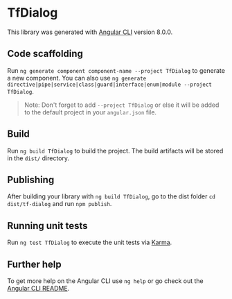 # TfDialog

This library was generated with [Angular CLI](https://github.com/angular/angular-cli) version 8.0.0.

## Code scaffolding

Run `ng generate component component-name --project TfDialog` to generate a new component. You can also use `ng generate directive|pipe|service|class|guard|interface|enum|module --project TfDialog`.
> Note: Don't forget to add `--project TfDialog` or else it will be added to the default project in your `angular.json` file. 

## Build

Run `ng build TfDialog` to build the project. The build artifacts will be stored in the `dist/` directory.

## Publishing

After building your library with `ng build TfDialog`, go to the dist folder `cd dist/tf-dialog` and run `npm publish`.

## Running unit tests

Run `ng test TfDialog` to execute the unit tests via [Karma](https://karma-runner.github.io).

## Further help

To get more help on the Angular CLI use `ng help` or go check out the [Angular CLI README](https://github.com/angular/angular-cli/blob/master/README.md).
